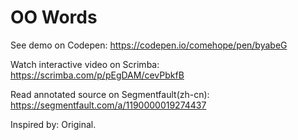 # OO Words

See demo on Codepen: https://codepen.io/comehope/pen/byabeG

Watch interactive video on Scrimba: https://scrimba.com/p/pEgDAM/cevPbkfB

Read annotated source on Segmentfault(zh-cn): https://segmentfault.com/a/1190000019274437

Inspired by: Original.
